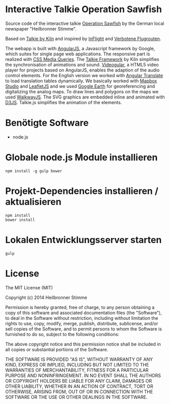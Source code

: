 # Interactive Talkie Operation Sawfish

Source code of the interactive talkie [Operation Sawfish](http://sawfish.stimme.de) by the German local newspaper "Heilbronner Stimme".


Based on [Talkie by Kiln](http://www.kiln.it/talkie/) and inspired by [InFlight](http://www.theguardian.com/world/ng-interactive/2014/aviation-100-years) and [Verbotene Flugrouten](http://interaktiv.morgenpost.de/abseits-der-flugrouten/).

The webapp is built with [AngularJS](https://angularjs.org), a Javascript framework by Google, which suites for single page web applications. The responsive part is realized with [CSS Media Queries](https://developer.mozilla.org/en-US/docs/Web/Guide/CSS/Media_queries).
The [Talkie Framework](http://www.kiln.it/talkie/) by Kiln simplifies the synchronisation of animations and sound. [Videogular](http://www.videogular.com), a HTML5 video player for projects based on AngularJS, enables the adaption of the audio control elements. For the English version we worked with [Angular Translate](http://angular-translate.github.io) to load translation tables dynamically.
We basically worked with [Mapbox Studio](https://www.mapbox.com/mapbox-studio/#darwin) and [LeafletJS](http://leafletjs.com) and we used [Google Earth](https://www.google.com/earth/) for georeferencing and digitalizing the analog maps. To draw lines and polygons on the maps we used [WalkwayJS](https://github.com/ConnorAtherton/walkway). The SVG graphics are embedded inline and animated with [D3JS](http://d3js.org). Talkie.js simplifies the animation of the elements. 


# Benötigte Software

- node.js

# Globale node.js Module installieren

    npm install -g gulp bower


# Projekt-Dependencies installieren / aktualisieren

    npm install
    bower install

# Lokalen Entwicklungsserver starten

    gulp

# License

The MIT License (MIT)

Copyright (c) 2014 Heilbronner Stimme

Permission is hereby granted, free of charge, to any person obtaining a copy of this software and associated documentation files (the "Software"), to deal in the Software without restriction, including without limitation the rights to use, copy, modify, merge, publish, distribute, sublicense, and/or sell copies of the Software, and to permit persons to whom the Software is furnished to do so, subject to the following conditions:

The above copyright notice and this permission notice shall be included in all copies or substantial portions of the Software.

THE SOFTWARE IS PROVIDED "AS IS", WITHOUT WARRANTY OF ANY KIND, EXPRESS OR IMPLIED, INCLUDING BUT NOT LIMITED TO THE WARRANTIES OF MERCHANTABILITY, FITNESS FOR A PARTICULAR PURPOSE AND NONINFRINGEMENT. IN NO EVENT SHALL THE AUTHORS OR COPYRIGHT HOLDERS BE LIABLE FOR ANY CLAIM, DAMAGES OR OTHER LIABILITY, WHETHER IN AN ACTION OF CONTRACT, TORT OR OTHERWISE, ARISING FROM, OUT OF OR IN CONNECTION WITH THE SOFTWARE OR THE USE OR OTHER DEALINGS IN THE SOFTWARE.
